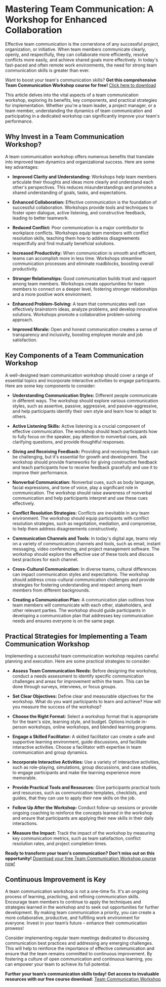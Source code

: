 # Mastering Team Communication: A Workshop for Enhanced Collaboration

Effective team communication is the cornerstone of any successful project, organization, or initiative. When team members communicate clearly, openly, and respectfully, they can collaborate more efficiently, resolve conflicts more easily, and achieve shared goals more effectively. In today's fast-paced and often remote work environments, the need for strong team communication skills is greater than ever.

Want to boost your team's communication skills? **Get this comprehensive Team Communication Workshop course for free!** [Click here to download](https://udemywork.com/team-communication-workshop)

This article delves into the vital aspects of a team communication workshop, exploring its benefits, key components, and practical strategies for implementation. Whether you're a team leader, a project manager, or a team member, understanding the dynamics of team communication and participating in a dedicated workshop can significantly improve your team's performance.

## Why Invest in a Team Communication Workshop?

A team communication workshop offers numerous benefits that translate into improved team dynamics and organizational success. Here are some key advantages:

*   **Improved Clarity and Understanding:** Workshops help team members articulate their thoughts and ideas more clearly and understand each other's perspectives. This reduces misunderstandings and promotes a shared understanding of goals, tasks, and expectations.

*   **Enhanced Collaboration:** Effective communication is the foundation of successful collaboration. Workshops provide tools and techniques to foster open dialogue, active listening, and constructive feedback, leading to better teamwork.

*   **Reduced Conflict:** Poor communication is a major contributor to workplace conflicts. Workshops equip team members with conflict resolution skills, teaching them how to address disagreements respectfully and find mutually beneficial solutions.

*   **Increased Productivity:** When communication is smooth and efficient, teams can accomplish more in less time. Workshops streamline communication processes and eliminate roadblocks, boosting overall productivity.

*   **Stronger Relationships:** Good communication builds trust and rapport among team members. Workshops create opportunities for team members to connect on a deeper level, fostering stronger relationships and a more positive work environment.

*   **Enhanced Problem-Solving:** A team that communicates well can effectively brainstorm ideas, analyze problems, and develop innovative solutions. Workshops promote a collaborative problem-solving approach.

*   **Improved Morale:** Open and honest communication creates a sense of transparency and inclusivity, boosting employee morale and job satisfaction.

## Key Components of a Team Communication Workshop

A well-designed team communication workshop should cover a range of essential topics and incorporate interactive activities to engage participants. Here are some key components to consider:

*   **Understanding Communication Styles:** Different people communicate in different ways. The workshop should explore various communication styles, such as assertive, passive, aggressive, and passive-aggressive, and help participants identify their own style and learn how to adapt to others.

*   **Active Listening Skills:** Active listening is a crucial component of effective communication. The workshop should teach participants how to fully focus on the speaker, pay attention to nonverbal cues, ask clarifying questions, and provide thoughtful responses.

*   **Giving and Receiving Feedback:** Providing and receiving feedback can be challenging, but it's essential for growth and development. The workshop should provide frameworks for giving constructive feedback and teach participants how to receive feedback gracefully and use it to improve their performance.

*   **Nonverbal Communication:** Nonverbal cues, such as body language, facial expressions, and tone of voice, play a significant role in communication. The workshop should raise awareness of nonverbal communication and help participants interpret and use these cues effectively.

*   **Conflict Resolution Strategies:** Conflicts are inevitable in any team environment. The workshop should equip participants with conflict resolution strategies, such as negotiation, mediation, and compromise, to help them address disagreements constructively.

*   **Communication Channels and Tools:** In today's digital age, teams rely on a variety of communication channels and tools, such as email, instant messaging, video conferencing, and project management software. The workshop should explore the effective use of these tools and discuss best practices for each channel.

*   **Cross-Cultural Communication:** In diverse teams, cultural differences can impact communication styles and expectations. The workshop should address cross-cultural communication challenges and provide strategies for fostering understanding and respect among team members from different backgrounds.

*   **Creating a Communication Plan:** A communication plan outlines how team members will communicate with each other, stakeholders, and other relevant parties. The workshop should guide participants in developing a communication plan that addresses key communication needs and ensures everyone is on the same page.

## Practical Strategies for Implementing a Team Communication Workshop

Implementing a successful team communication workshop requires careful planning and execution. Here are some practical strategies to consider:

*   **Assess Team Communication Needs:** Before designing the workshop, conduct a needs assessment to identify specific communication challenges and areas for improvement within the team. This can be done through surveys, interviews, or focus groups.

*   **Set Clear Objectives:** Define clear and measurable objectives for the workshop. What do you want participants to learn and achieve? How will you measure the success of the workshop?

*   **Choose the Right Format:** Select a workshop format that is appropriate for the team's size, learning style, and budget. Options include in-person workshops, online workshops, and blended learning programs.

*   **Engage a Skilled Facilitator:** A skilled facilitator can create a safe and supportive learning environment, guide discussions, and facilitate interactive activities. Choose a facilitator with expertise in team communication and group dynamics.

*   **Incorporate Interactive Activities:** Use a variety of interactive activities, such as role-playing, simulations, group discussions, and case studies, to engage participants and make the learning experience more memorable.

*   **Provide Practical Tools and Resources:** Give participants practical tools and resources, such as communication templates, checklists, and guides, that they can use to apply their new skills on the job.

*   **Follow Up After the Workshop:** Conduct follow-up sessions or provide ongoing coaching to reinforce the concepts learned in the workshop and ensure that participants are applying their new skills in their daily interactions.

*   **Measure the Impact:** Track the impact of the workshop by measuring key communication metrics, such as team satisfaction, conflict resolution rates, and project completion times.

**Ready to transform your team's communication? Don't miss out on this opportunity!** [Download your free Team Communication Workshop course now!](https://udemywork.com/team-communication-workshop)

## Continuous Improvement is Key

A team communication workshop is not a one-time fix. It's an ongoing process of learning, practicing, and refining communication skills. Encourage team members to continue to apply the techniques and strategies learned in the workshop and to seek out opportunities for further development. By making team communication a priority, you can create a more collaborative, productive, and fulfilling work environment for everyone. Invest in your team’s future – enhance their communication prowess!

Consider implementing regular team meetings dedicated to discussing communication best practices and addressing any emerging challenges. This will help to reinforce the importance of effective communication and ensure that the team remains committed to continuous improvement. By fostering a culture of open communication and continuous learning, you can empower your team to achieve its full potential.

**Further your team’s communication skills today! Get access to invaluable resources with our free course download:** [Team Communication Workshop](https://udemywork.com/team-communication-workshop)
